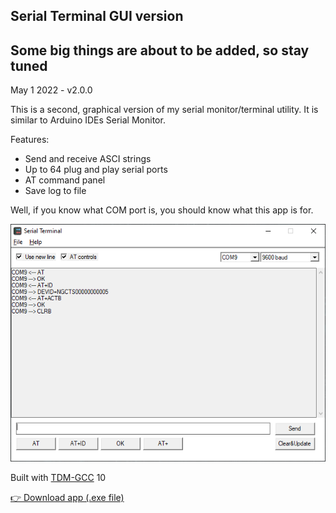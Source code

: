 ## Serial Terminal GUI version

## Some big things are about to be added, so stay tuned

May 1 2022 - v2.0.0

This is a second, graphical version of my serial monitor/terminal utility. It is similar to Arduino IDEs Serial Monitor.

Features:

- Send and receive ASCI strings
- Up to 64 plug and play serial ports
- AT command panel
- Save log to file

Well, if you know what COM port is, you should know what this app is for.


![Image](info/interface-v2.png)

Built with [TDM-GCC](https://jmeubank.github.io/tdm-gcc/) 10

[👉 Download app (.exe file)](build-win32/serialterminal-2.0.0.zip)

